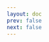 ```yaml
---
layout: doc
prev: false
next: false
---
```


<CustomItemBox :item="{
  name: '史莱姆黏液',
  icon: '/wiki/item/slime_liquid_green.png',
  type: '素材',
  description: '',
  params: {
    stack: 10,
    durability: -1 
  },
  obtain: {
    found: [],
    npc: [],
    shop: [],
    gardening: []
  }
}" />
